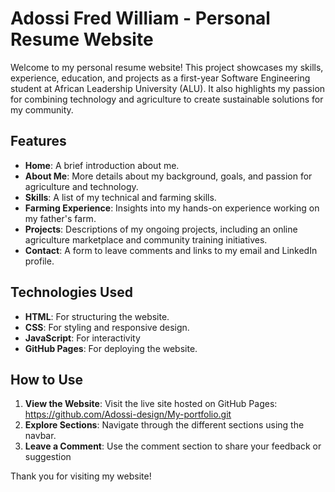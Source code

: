 # Adossi Fred William - Personal Resume Website

Welcome to my personal resume website! This project showcases my skills, experience, education, and projects as a first-year 
Software Engineering student at African Leadership University (ALU). It also highlights my passion for combining technology and
agriculture to create sustainable solutions for my community.

## Features
- **Home**: A brief introduction about me.
- **About Me**: More details about my background, goals, and passion for agriculture and technology.
- **Skills**: A list of my technical and farming skills.
- **Farming Experience**: Insights into my hands-on experience working on my father's farm.
- **Projects**: Descriptions of my ongoing projects, including an online agriculture marketplace and community training initiatives.
- **Contact**: A form to leave comments and links to my email and LinkedIn profile.

## Technologies Used
- **HTML**: For structuring the website.
- **CSS**: For styling and responsive design.
- **JavaScript**: For interactivity
- **GitHub Pages**: For deploying the website.

## How to Use
1. **View the Website**: Visit the live site hosted on GitHub Pages: https://github.com/Adossi-design/My-portfolio.git
2. **Explore Sections**: Navigate through the different sections using the navbar.
3. **Leave a Comment**: Use the comment section to share your feedback or suggestion
   
Thank you for visiting my website!
